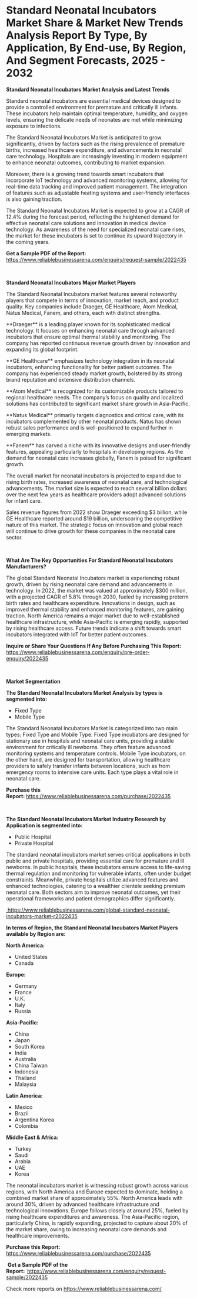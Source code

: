 <p><h1>Standard Neonatal Incubators Market Share & Market New Trends Analysis Report By Type, By Application, By End-use, By Region, And Segment Forecasts, 2025 - 2032</h1></p><p><strong>Standard Neonatal Incubators Market Analysis and Latest Trends</strong></p>
<p><p>Standard neonatal incubators are essential medical devices designed to provide a controlled environment for premature and critically ill infants. These incubators help maintain optimal temperature, humidity, and oxygen levels, ensuring the delicate needs of neonates are met while minimizing exposure to infections.</p><p>The Standard Neonatal Incubators Market is anticipated to grow significantly, driven by factors such as the rising prevalence of premature births, increased healthcare expenditure, and advancements in neonatal care technology. Hospitals are increasingly investing in modern equipment to enhance neonatal outcomes, contributing to market expansion.</p><p>Moreover, there is a growing trend towards smart incubators that incorporate IoT technology and advanced monitoring systems, allowing for real-time data tracking and improved patient management. The integration of features such as adjustable heating systems and user-friendly interfaces is also gaining traction. </p><p>The Standard Neonatal Incubators Market is expected to grow at a CAGR of 12.4% during the forecast period, reflecting the heightened demand for effective neonatal care solutions and innovation in medical device technology. As awareness of the need for specialized neonatal care rises, the market for these incubators is set to continue its upward trajectory in the coming years.</p></p>
<p><strong>Get a Sample PDF of the Report:&nbsp;</strong> <a href="https://www.reliablebusinessarena.com/enquiry/request-sample/2022435?utm_campaign=2779&utm_medium=2&utm_source=Github&utm_content=ia&utm_term=29032025&utm_id=standard-neonatal-incubators">https://www.reliablebusinessarena.com/enquiry/request-sample/2022435</a></p>
<p>&nbsp;</p>
<p><strong>Standard Neonatal Incubators Major Market Players</strong></p>
<p><p>The Standard Neonatal Incubators market features several noteworthy players that compete in terms of innovation, market reach, and product quality. Key companies include Draeger, GE Healthcare, Atom Medical, Natus Medical, Fanem, and others, each with distinct strengths.</p><p>**Draeger** is a leading player known for its sophisticated medical technology. It focuses on enhancing neonatal care through advanced incubators that ensure optimal thermal stability and monitoring. The company has reported continuous revenue growth driven by innovation and expanding its global footprint.</p><p>**GE Healthcare** emphasizes technology integration in its neonatal incubators, enhancing functionality for better patient outcomes. The company has experienced steady market growth, bolstered by its strong brand reputation and extensive distribution channels.</p><p>**Atom Medical** is recognized for its customizable products tailored to regional healthcare needs. The company’s focus on quality and localized solutions has contributed to significant market share growth in Asia-Pacific.</p><p>**Natus Medical** primarily targets diagnostics and critical care, with its incubators complemented by other neonatal products. Natus has shown robust sales performance and is well-positioned to expand further in emerging markets.</p><p>**Fanem** has carved a niche with its innovative designs and user-friendly features, appealing particularly to hospitals in developing regions. As the demand for neonatal care increases globally, Fanem is poised for significant growth.</p><p>The overall market for neonatal incubators is projected to expand due to rising birth rates, increased awareness of neonatal care, and technological advancements. The market size is expected to reach several billion dollars over the next few years as healthcare providers adopt advanced solutions for infant care.</p><p>Sales revenue figures from 2022 show Draeger exceeding $3 billion, while GE Healthcare reported around $19 billion, underscoring the competitive nature of this market. The strategic focus on innovation and global reach will continue to drive growth for these companies in the neonatal care sector.</p></p>
<p>&nbsp;</p>
<p><strong>What Are The Key Opportunities For Standard Neonatal Incubators Manufacturers?</strong></p>
<p><p>The global Standard Neonatal Incubators market is experiencing robust growth, driven by rising neonatal care demand and advancements in technology. In 2022, the market was valued at approximately $300 million, with a projected CAGR of 5.8% through 2030, fueled by increasing preterm birth rates and healthcare expenditure. Innovations in design, such as improved thermal stability and enhanced monitoring features, are gaining traction. North America remains a major market due to well-established healthcare infrastructure, while Asia-Pacific is emerging rapidly, supported by rising healthcare access. Future trends indicate a shift towards smart incubators integrated with IoT for better patient outcomes.</p></p>
<p><strong>Inquire or Share Your Questions If Any Before Purchasing This Report:</strong> <a href="https://www.reliablebusinessarena.com/enquiry/pre-order-enquiry/2022435?utm_campaign=2779&utm_medium=2&utm_source=Github&utm_content=ia&utm_term=29032025&utm_id=standard-neonatal-incubators">https://www.reliablebusinessarena.com/enquiry/pre-order-enquiry/2022435</a></p>
<p>&nbsp;</p>
<p><strong>Market Segmentation</strong></p>
<p><strong>The Standard Neonatal Incubators Market Analysis by types is segmented into:</strong></p>
<p><ul><li>Fixed Type</li><li>Mobile Type</li></ul></p>
<p><p>The Standard Neonatal Incubators Market is categorized into two main types: Fixed Type and Mobile Type. Fixed Type incubators are designed for stationary use in hospitals and neonatal care units, providing a stable environment for critically ill newborns. They often feature advanced monitoring systems and temperature controls. Mobile Type incubators, on the other hand, are designed for transportation, allowing healthcare providers to safely transfer infants between locations, such as from emergency rooms to intensive care units. Each type plays a vital role in neonatal care.</p></p>
<p><strong>Purchase this Report:&nbsp;</strong><a href="https://www.reliablebusinessarena.com/purchase/2022435?utm_campaign=2779&utm_medium=2&utm_source=Github&utm_content=ia&utm_term=29032025&utm_id=standard-neonatal-incubators">https://www.reliablebusinessarena.com/purchase/2022435</a></p>
<p>&nbsp;</p>
<p><strong>The Standard Neonatal Incubators Market Industry Research by Application is segmented into:</strong></p>
<p><ul><li>Public Hospital</li><li>Private Hospital</li></ul></p>
<p><p>The standard neonatal incubators market serves critical applications in both public and private hospitals, providing essential care for premature and ill newborns. In public hospitals, these incubators ensure access to life-saving thermal regulation and monitoring for vulnerable infants, often under budget constraints. Meanwhile, private hospitals utilize advanced features and enhanced technologies, catering to a wealthier clientele seeking premium neonatal care. Both sectors aim to improve neonatal outcomes, yet their operational frameworks and patient demographics differ significantly.</p></p>
<p><a href="https://www.reliablebusinessarena.com/global-standard-neonatal-incubators-market-r2022435?utm_campaign=2779&utm_medium=2&utm_source=Github&utm_content=ia&utm_term=29032025&utm_id=standard-neonatal-incubators">&nbsp;https://www.reliablebusinessarena.com/global-standard-neonatal-incubators-market-r2022435</a></p>
<p><strong>In terms of Region, the Standard Neonatal Incubators Market Players available by Region are:</strong></p>
<p>
    <p> <strong> North America: </strong>
        <ul>
            <li>United States</li>
            <li>Canada</li>
        </ul>
        </p> 
    <p> <strong> Europe: </strong>
        <ul>
            <li>Germany</li>
            <li>France</li>
            <li>U.K.</li>
            <li>Italy</li>
            <li>Russia</li>
        </ul>
        </p> 
    <p> <strong> Asia-Pacific: </strong>
        <ul>
            <li>China</li>
            <li>Japan</li>
            <li>South Korea</li>
            <li>India</li>
            <li>Australia</li>
            <li>China Taiwan</li>
            <li>Indonesia</li>
            <li>Thailand</li>
            <li>Malaysia</li>
        </ul>
        </p> 
    <p> <strong> Latin America: </strong>
        <ul>
            <li>Mexico</li>
            <li>Brazil</li>
            <li>Argentina Korea</li>
            <li>Colombia</li>
        </ul>
        </p> 
    <p> <strong> Middle East & Africa: </strong>
        <ul>
            <li>Turkey</li>
            <li>Saudi</li>
            <li>Arabia</li>
            <li>UAE</li>
            <li>Korea</li>
        </ul>
    </p>
    </p>
<p><p>The neonatal incubators market is witnessing robust growth across various regions, with North America and Europe expected to dominate, holding a combined market share of approximately 55%. North America leads with around 30%, driven by advanced healthcare infrastructure and technological innovations. Europe follows closely at around 25%, fueled by rising healthcare expenditures and awareness. The Asia-Pacific region, particularly China, is rapidly expanding, projected to capture about 20% of the market share, owing to increasing neonatal care demands and healthcare improvements.</p></p>
<p><strong>Purchase this Report: </strong><a href="https://www.reliablebusinessarena.com/purchase/2022435?utm_campaign=2779&utm_medium=2&utm_source=Github&utm_content=ia&utm_term=29032025&utm_id=standard-neonatal-incubators">https://www.reliablebusinessarena.com/purchase/2022435</a></p>
<p>&nbsp;<strong>Get a Sample PDF of the Report:&nbsp;&nbsp;</strong><a href="https://www.reliablebusinessarena.com/enquiry/request-sample/2022435?utm_campaign=2779&utm_medium=2&utm_source=Github&utm_content=ia&utm_term=29032025&utm_id=standard-neonatal-incubators">https://www.reliablebusinessarena.com/enquiry/request-sample/2022435</a></p>
<p><strong></strong></p>
<p>Check more reports on <a href="https://www.reliablebusinessarena.com/?utm_campaign=2779&utm_medium=2&utm_source=Github&utm_content=ia&utm_term=29032025&utm_id=standard-neonatal-incubators">https://www.reliablebusinessarena.com/</a></p>